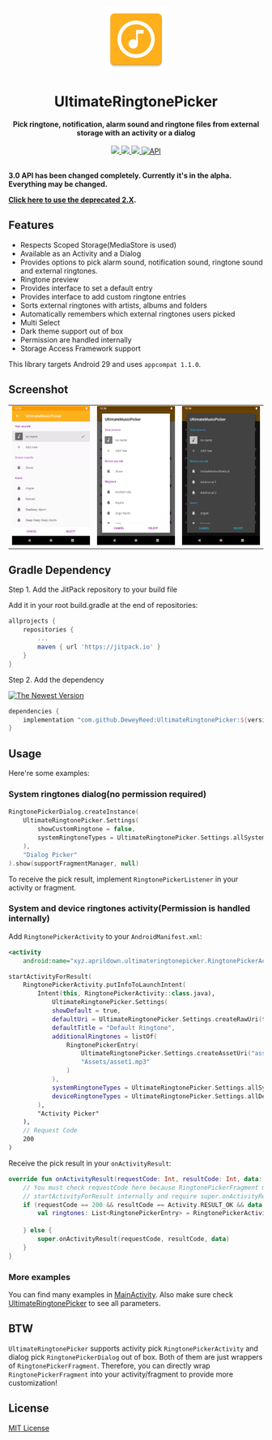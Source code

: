 <div align="center">
  <img src="./art/ic_launcher-web.webp" height="128" />
</div>

<h1 align="center">UltimateRingtonePicker</h1>

<div align="center">
  <strong>Pick ringtone, notification, alarm sound and ringtone files from external storage with an activity or a dialog</strong>
</div>
</br>
<div align="center">
    <a href="https://android-arsenal.com/details/1/7141">
        <img src="https://img.shields.io/badge/Android%20Arsenal-UltimateMusicPicker-green.svg?style=flat"/>
    </a>
    <a href="https://travis-ci.org/DeweyReed/UltimateRingtonePicker">
        <img src="https://travis-ci.org/DeweyReed/UltimateRingtonePicker.svg?branch=master"/>
    </a>
    <a href="https://jitpack.io/#DeweyReed/UltimateRingtonePicker">
        <img src="https://jitpack.io/v/DeweyReed/UltimateRingtonePicker.svg"/>
    </a>
    <a href="https://android-arsenal.com/api?level=14">
        <img src="https://img.shields.io/badge/API-14%2B-brightgreen.svg?style=flat" border="0" alt="API">
    </a>
</div>
</br>

**3.0 API has been changed completely. Currently it's in the alpha. Everything may be changed.**

**[Click here to use the deprecated 2.X](./README_OLD.md).**

## Features

- Respects Scoped Storage(MediaStore is used)
- Available as an Activity and a Dialog
- Provides options to pick alarm sound, notification sound, ringtone sound and external ringtones.
- Ringtone preview
- Provides interface to set a default entry
- Provides interface to add custom ringtone entries
- Sorts external ringtones with artists, albums and folders
- Automatically remembers which external ringtones users picked
- Multi Select
- Dark theme support out of box
- Permission are handled internally
- Storage Access Framework support

This library targets Android 29 and uses `appcompat 1.1.0`.

## Screenshot

||||
|:-:|:-:|:-:|
|![Activity](./art/activity.webp)|![Dialog](./art/dialog.webp)|![Dark](./art/dark.webp)|

## Gradle Dependency

Step 1. Add the JitPack repository to your build file

Add it in your root build.gradle at the end of repositories:

```Groovy
allprojects {
    repositories {
        ...
        maven { url 'https://jitpack.io' }
    }
}
```

Step 2. Add the dependency

[![The Newest Version](https://jitpack.io/v/DeweyReed/UltimateRingtonePicker.svg)](https://jitpack.io/#DeweyReed/UltimateRingtonePicker)

```Groovy
dependencies {
    implementation "com.github.DeweyReed:UltimateRingtonePicker:${version}"
}
```

## Usage

Here're some examples:

### System ringtones dialog(no permission required)

```Kotlin
RingtonePickerDialog.createInstance(
    UltimateRingtonePicker.Settings(
        showCustomRingtone = false,
        systemRingtoneTypes = UltimateRingtonePicker.Settings.allSystemRingtoneTypes
    ),
    "Dialog Picker"
).show(supportFragmentManager, null)
```

To receive the pick result, implement `RingtonePickerListener` in your activity or fragment.

### System and device ringtones activity(Permission is handled internally)

Add `RingtonePickerActivity` to your `AndroidManifest.xml`:

```XML
<activity
    android:name="xyz.aprildown.ultimateringtonepicker.RingtonePickerActivity" />
```

```Kotlin
startActivityForResult(
    RingtonePickerActivity.putInfoToLaunchIntent(
        Intent(this, RingtonePickerActivity::class.java),
            UltimateRingtonePicker.Settings(
            showDefault = true,
            defaultUri = UltimateRingtonePicker.Settings.createRawUri(this, R.raw.default_ringtone),
            defaultTitle = "Default Ringtone",
            additionalRingtones = listOf(
                RingtonePickerEntry(
                    UltimateRingtonePicker.Settings.createAssetUri("asset1.wav"),
                    "Assets/asset1.mp3"
                )
            ),
            systemRingtoneTypes = UltimateRingtonePicker.Settings.allSystemRingtoneTypes,
            deviceRingtoneTypes = UltimateRingtonePicker.Settings.allDeviceRingtoneTypes
        ),
        "Activity Picker"
    ),
    // Request Code
    200
)
```

Receive the pick result in your `onActivityResult`:

```Kotlin
override fun onActivityResult(requestCode: Int, resultCode: Int, data: Intent?) {
    // You must check requestCode here because RingtonePickerFragment may
    // startActivityForResult internally and require super.onActivityResult here to be called.
    if (requestCode == 200 && resultCode == Activity.RESULT_OK && data != null) {
        val ringtones: List<RingtonePickerEntry> = RingtonePickerActivity.getPickerResult(data)

    } else {
        super.onActivityResult(requestCode, resultCode, data)
    }
}
```

### More examples

You can find many examples in [MainActivity](./app/src/main/java/xyz/aprildown/ultimateringtonepicker/app/MainActivity.kt). Also make sure check [UltimateRingtonePicker](./library/src/main/java/xyz/aprildown/ultimateringtonepicker/UltimateRingtonePicker.kt) to see all parameters.

## BTW

`UltimateRingtonePicker` supports activity pick `RingtonePickerActivity` and dialog pick `RingtonePickerDialog` out of box. Both of them are just wrappers of `RingtonePickerFragment`. Therefore, you can directly wrap `RingtonePickerFragment` into your activity/fragment to provide more customization!

## License

[MIT License](./LICENSE)
